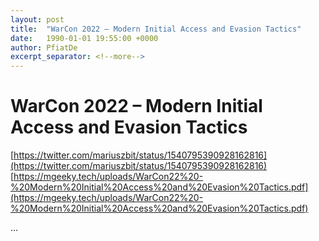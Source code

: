 ```yaml
---
layout: post
title:  "WarCon 2022 – Modern Initial Access and Evasion Tactics"
date:   1990-01-01 19:55:00 +0000
author: PfiatDe
excerpt_separator: <!--more-->
---
```


# WarCon 2022 – Modern Initial Access and Evasion Tactics
[https://twitter.com/mariuszbit/status/1540795390928162816](https://twitter.com/mariuszbit/status/1540795390928162816)
[https://mgeeky.tech/uploads/WarCon22%20-%20Modern%20Initial%20Access%20and%20Evasion%20Tactics.pdf](https://mgeeky.tech/uploads/WarCon22%20-%20Modern%20Initial%20Access%20and%20Evasion%20Tactics.pdf)

...
<!--more-->

